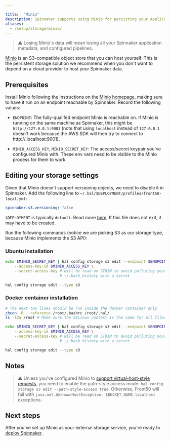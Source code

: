 ```yaml
---

title:  "Minio"
description: Spinnaker supports using Minio for persisting your Application settings and configured Pipelines.
aliases: 
  - /setup/storage/minio/
---
```


> :warning: Losing Minio's data will mean losing all your Spinnaker
> application metadata, and configured pipelines.

[Minio](https://www.minio.io/) is an S3-compatible object
store that you can host yourself. This is the persistent storage solution we
recommend when you don't want to depend on a cloud provider to host your
Spinnaker data.

## Prerequisites

Install Minio following the instructions on the [Minio
homepage](https://www.minio.io/), making sure to have it run
on an endpoint reachable by Spinnaker. Record the following values:

* `ENDPOINT`: The fully-qualifed endpoint Minio is reachable on. If Minio is
  running on the same machine as Spinnaker, this might be
  `http://127.0.0.1:9001` (note that using `localhost` instead of `127.0.0.1` doesn't work because the AWS SDK will then try to connect to http://<bucket-name>.localhost:9001).

* `MINIO_ACCESS_KEY`, `MINIO_SECRET_KEY`: The access/secret keypair you've
  configured Minio with. These env vars need to be visible to the Minio process
  for them to work.

## Editing your storage settings

Given that Minio doesn't support versioning objects, we need to disable it
in Spinnaker. Add the following line to `~/.hal/$DEPLOYMENT/profiles/front50-local.yml`:

```yaml
spinnaker.s3.versioning: false
```

`$DEPLOYMENT` is typically `default`. Read more [here](/docs/reference/halyard/#deployments). If this file does not exit, it may have to be created.

Run the following commands (notice we are picking S3 as our storage type,
because Minio implements the S3 API):

### Ubuntu installation

```bash
echo $MINIO_SECRET_KEY | hal config storage s3 edit --endpoint $ENDPOINT \
    --access-key-id $MINIO_ACCESS_KEY \
    --secret-access-key # will be read on STDIN to avoid polluting your
                        # ~/.bash_history with a secret

hal config storage edit --type s3
```

### Docker container installation

```bash
# The next two lines should be run inside the docker container only
chcon -R --reference /root/.bashrc /root/.hal/
ls -lZa /root # Make sure the SELinux context is the same for all files/folders

echo $MINIO_SECRET_KEY | hal config storage s3 edit --endpoint $ENDPOINT \
    --access-key-id $MINIO_ACCESS_KEY \
    --secret-access-key # will be read on STDIN to avoid polluting your
                        # ~/.bash_history with a secret

hal config storage edit --type s3
```

## Notes
> :warning: Unless you've configured Minio to [support virtual-host-style requests](https://docs.min.io/docs/minio-server-configuration-guide.html#Domain), you need to enable the path-style access mode: `hal config storage s3 edit --path-style-access true`. Otherwise, Front50 will fail with `java.net.UnknownHostException: $BUCKET_NAME.localhost` exceptions.

## Next steps

After you've set up Minio as your external storage service, you're ready to
[deploy Spinnaker](/docs/setup/install/deploy/).
